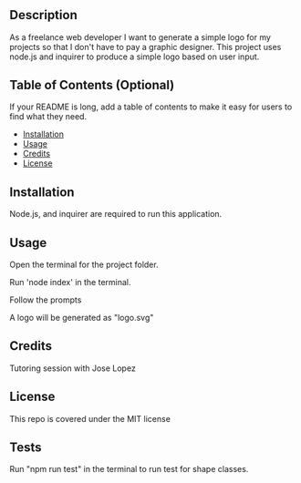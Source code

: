 # <Logo Generator>

## Description
As a freelance web developer I want to generate a simple logo for my projects so that I don't have to pay a graphic designer. This project uses node.js and inquirer to produce a simple logo based on user input. 

## Table of Contents (Optional)

If your README is long, add a table of contents to make it easy for users to find what they need.

- [Installation](#installation)
- [Usage](#usage)
- [Credits](#credits)
- [License](#license)

## Installation
Node.js, and inquirer are required to run this application.

## Usage
Open the terminal for the project folder.

Run 'node index' in the terminal.

Follow the prompts

A logo will be generated as "logo.svg"

## Credits
Tutoring session with Jose Lopez

## License

This repo is covered under the MIT license

## Tests

Run "npm run test" in the terminal to run test for shape classes.